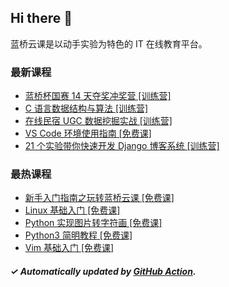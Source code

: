 ## Hi there 👋

蓝桥云课是以动手实验为特色的 IT 在线教育平台。

### 最新课程

<!-- LATEST:START -->
- [蓝桥杯国赛 14 天夺奖冲奖营 [训练营]](https://www.lanqiao.cn/courses/5194/)
- [C 语言数据结构与算法 [训练营]](https://www.lanqiao.cn/courses/5477/)
- [在线民宿 UGC 数据挖掘实战 [训练营]](https://www.lanqiao.cn/courses/2628/)
- [VS Code 环境使用指南 [免费课]](https://www.lanqiao.cn/courses/3498/)
- [21 个实验带你快速开发 Django 博客系统 [训练营]](https://www.lanqiao.cn/courses/3326/)
<!-- LATEST:END -->

### 最热课程

<!-- HOTEST:START -->
- [新手入门指南之玩转蓝桥云课 [免费课]](https://www.lanqiao.cn/courses/63/)
- [Linux 基础入门 [免费课]](https://www.lanqiao.cn/courses/1/)
- [Python 实现图片转字符画 [免费课]](https://www.lanqiao.cn/courses/370/)
- [Python3 简明教程 [免费课]](https://www.lanqiao.cn/courses/596/)
- [Vim 基础入门 [免费课]](https://www.lanqiao.cn/courses/2/)
<!-- HOTEST:END -->

##### ✓ Automatically updated by [GitHub Action](https://github.com/lanqiao-courses/.github/actions/workflows/update.yml).
